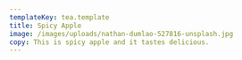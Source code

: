 ```yaml
---
templateKey: tea.template
title: Spicy Apple
image: /images/uploads/nathan-dumlao-527816-unsplash.jpg
copy: This is spicy apple and it tastes delicious.
---
```


